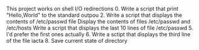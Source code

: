 This project works on shell I/O redirections
0. Write a script that print "Hello,World" to the standard outpou
2. Write a script that displays the contents of /etc/passwd file
Display the contents of files /etc/passwd and /etc/hosts
Write a script that displays the last 10 lines of file /etc/passwd
5. I'd prefer the first ones actually
6. Write a sctipt that displays the third line of the file iacta
8. Save current state of directory
